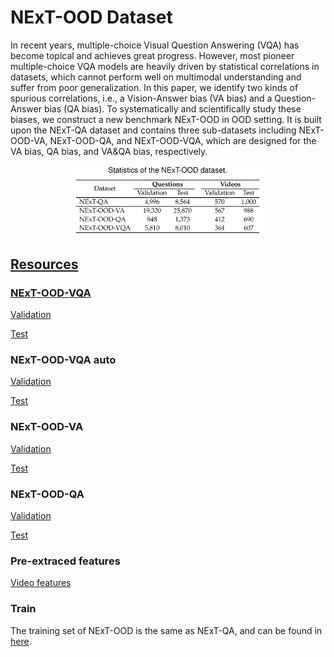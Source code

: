 # NExT-OOD Dataset

In recent years, multiple-choice Visual Question Answering (VQA) has become topical and achieves great progress. However, most pioneer multiple-choice VQA models are heavily driven by statistical correlations in datasets, which cannot perform well on multimodal understanding and suffer from poor generalization. In this paper, we identify two kinds of spurious correlations, i.e., a Vision-Answer bias (VA bias) and a Question-Answer bias (QA bias). To systematically and scientifically study these biases, we construct a new benchmark NExT-OOD in OOD setting. It is built upon the NExT-QA dataset and contains three sub-datasets including NExT-OOD-VA, NExT-OOD-QA, and NExT-OOD-VQA, which are designed for the VA bias, QA bias, and VA&QA bias, respectively.

<div align="center">
<a href="https://www.baidu.com"><img src=statistic.png width=60%/>
</div>


## Resources

### NExT-OOD-VQA
[Validation](https://drive.google.com/drive/folders/1As-cD-jE_S9j1Pk_CbUmKMAHFKPlLrZJ?usp=sharing)

[Test](https://drive.google.com/drive/folders/1As-cD-jE_S9j1Pk_CbUmKMAHFKPlLrZJ?usp=sharing)


### NExT-OOD-VQA auto
[Validation](https://drive.google.com/drive/folders/1Jm3fm8kexrHqLcheVybso6TUgbTQRiO6?usp=sharing)

[Test](https://drive.google.com/drive/folders/1Jm3fm8kexrHqLcheVybso6TUgbTQRiO6?usp=sharing)

### NExT-OOD-VA
[Validation](https://drive.google.com/drive/folders/1set0QRbQcDYcEBRyTDyLNI9GrDhF2meT?usp=sharing)

[Test](https://drive.google.com/drive/folders/1set0QRbQcDYcEBRyTDyLNI9GrDhF2meT?usp=sharing)

### NExT-OOD-QA
[Validation](https://drive.google.com/drive/folders/18CNV5M2awf6pKSkjKQ2wA0NFfr1uor3Q?usp=sharing)

[Test](https://drive.google.com/drive/folders/18CNV5M2awf6pKSkjKQ2wA0NFfr1uor3Q?usp=sharing)

### Pre-extraced features
[Video features](https://drive.google.com/file/d/1rS5X_t_VSDF4uP3HL1gPQ0ZgWIEuglgk/view?usp=sharing)
  
### Train
The training set of NExT-OOD is the same as NExT-QA, and can be found in [here](https://drive.google.com/file/d/1JiPkdxUZ6shGSDdK7m29BaU_hrqe1srO/view?usp=sharing).





